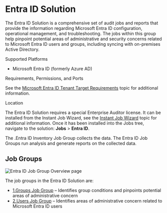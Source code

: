 # Entra ID Solution

The Entra ID Solution is a comprehensive set of audit jobs and reports that provide the information
regarding Microsoft Entra ID configuration, operational management, and troubleshooting. The jobs
within this group help pinpoint potential areas of administrative and security concerns related to
Microsoft Entra ID users and groups, including syncing with on-premises Active Directory.

Supported Platforms

- Microsoft Entra ID (formerly Azure AD)

Requirements, Permissions, and Ports

See the
[Microsoft Entra ID Tenant Target Requirements](/docs/accessanalyzer/11.6/config/entraid/overview.md)
topic for additional information.

Location

The Entra ID Solution requires a special Enterprise Auditor license. It can be installed from the
Instant Job Wizard, see the
[Instant Job Wizard](/docs/accessanalyzer/11.6/accessanalyzer/admin/jobs/instantjobs/overview.md)
topic for additional information. Once it has been installed into the Jobs tree, navigate to the
solution: **Jobs** > **Entra ID**.

The .Entra ID Inventory Job Group collects the data. The Entra ID Job Groups run analysis and
generate reports on the collected data.

## Job Groups

![Entra ID Job Group Overview page](/img/versioned_docs/accessanalyzer_11.6/accessanalyzer/admin/runninginstances/overviewpage.webp)

The job groups in the Entra ID Solution are:

- [1.Groups Job Group](/docs/accessanalyzer/11.6/accessanalyzer/solutions/entraid/groups/overview.md)
  – Identifies group conditions and pinpoints potential areas of administrative concern
- [2.Users Job Group](/docs/accessanalyzer/11.6/accessanalyzer/solutions/entraid/users/overview.md)
  – Identifies areas of administrative concern related to Microsoft Entra ID users
